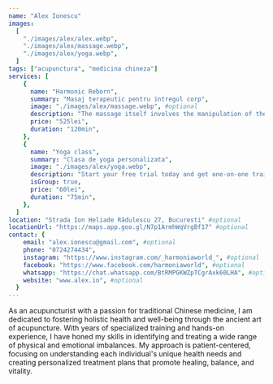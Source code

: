```yaml
---
name: "Alex Ionescu"
images:
  [
    "./images/alex/alex.webp",
    "./images/alex/massage.webp",
    "./images/alex/yoga.webp",
  ]
tags: ["acupunctura", "medicina chineza"]
services: [
    {
      name: "Harmonic Reborn",
      summary: "Masaj terapeutic pentru intregul corp",
      image: "./images/alex/massage.webp", #optional
      description: "The massage itself involves the manipulation of the body's soft tissues, including muscles, connective tissues, tendons, and ligaments, using different pressures and movements. Techniques may include Swedish massage for relaxation and increased circulation, deep tissue massage to target deep layers of muscle and connective tissue, or specialized modalities like sports massage for athletes, reflexology, or acupressure.",
      price: "525lei",
      duration: "120min",
    },
    {
      name: "Yoga class",
      summary: "Clasa de yoga personalizata",
      image: "./images/alex/yoga.webp",
      description: "Start your free trial today and get one-on-one training from the world's top instructors. Break a sweat at home or download & take on the go. Start free today for endless options.",
      isGroup: true,
      price: "60lei",
      duration: "75min",
    },
  ]
location: "Strada Ion Heliade Rădulescu 27, Bucuresti" #optional
locationUrl: "https://maps.app.goo.gl/N7p1ArmhWqVrgBf17" #optional
contact: {
    email: "alex.ionescu@gmail.com", #optional
    phone: "0724274434",
    instagram: "https://www.instagram.com/_harmoniaworld_", #optional
    facebook: "https://www.facebook.com/harmoniaworld", #optional
    whatsapp: "https://chat.whatsapp.com/BtRMPGKWZpTCgrAxk60LHA", #optional
    website: "www.alex.io", #optional
  }
---
```


As an acupuncturist with a passion for traditional Chinese medicine, I am dedicated to fostering holistic health and well-being through the ancient art of acupuncture. With years of specialized training and hands-on experience, I have honed my skills in identifying and treating a wide range of physical and emotional imbalances. My approach is patient-centered, focusing on understanding each individual's unique health needs and creating personalized treatment plans that promote healing, balance, and vitality.
